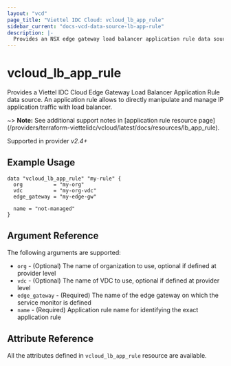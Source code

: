 ```yaml
---
layout: "vcd"
page_title: "Viettel IDC Cloud: vcloud_lb_app_rule"
sidebar_current: "docs-vcd-data-source-lb-app-rule"
description: |-
  Provides an NSX edge gateway load balancer application rule data source.
---
```


# vcloud\_lb\_app\_rule

Provides a Viettel IDC Cloud Edge Gateway Load Balancer Application Rule data source. An application
rule allows to directly manipulate and manage IP application traffic with load balancer.

~> **Note:** See additional support notes in [application rule resource page]
(/providers/terraform-viettelidc/vcloud/latest/docs/resources/lb_app_rule).

Supported in provider *v2.4+*

## Example Usage

```hcl
data "vcloud_lb_app_rule" "my-rule" {
  org          = "my-org"
  vdc          = "my-org-vdc"
  edge_gateway = "my-edge-gw"

  name = "not-managed"
}
```

## Argument Reference

The following arguments are supported:

* `org` - (Optional) The name of organization to use, optional if defined at provider level
* `vdc` - (Optional) The name of VDC to use, optional if defined at provider level
* `edge_gateway` - (Required) The name of the edge gateway on which the service monitor is defined
* `name` - (Required) Application rule name for identifying the exact application rule

## Attribute Reference

All the attributes defined in `vcloud_lb_app_rule` resource are available.
